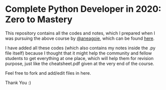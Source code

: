 # Complete Python Developer in 2020: Zero to Mastery

This repository contains all the codes and notes, which I prepared when I was pursuing the above course by [@aneagoie](https://github.com/aneagoie), which can be found [here](https://www.udemy.com/share/101URkAkIZdlpbR3w=/).

I have added all these codes (which also contains my notes inside the .py file itself) because I thought that it might help the community and fellow students to get everything at one place, which will help them for revision purpose, just like the cheatsheet.pdf given at the very end of the course.

Feel free to fork and add/edit files in here.

Thank You :)
